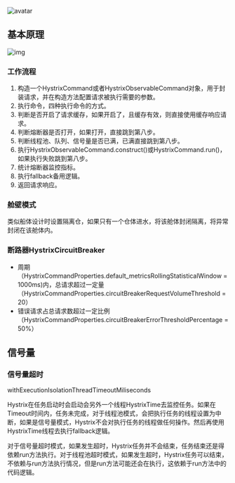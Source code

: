 ![avatar](https://camo.githubusercontent.com/e871b5d002a9699e7a2d9fa0178af5c72f0743e0/68747470733a2f2f6e6574666c69782e6769746875622e636f6d2f487973747269782f696d616765732f687973747269782d6c6f676f2d7461676c696e652d3835302e706e67)

## 基本原理

![img](https://static.oschina.net/uploads/space/2018/0129/174915_Bvjy_2663573.png)

### 工作流程

1. 构造一个HystrixCommand或者HystrixObservableCommand对象，用于封装请求，并在构造方法配置请求被执行需要的参数。
2. 执行命令，四种执行命令的方式。
3. 判断是否开启了请求缓存，如果开启了，且缓存有效，则直接使用缓存响应请求。
4. 判断熔断器是否打开，如果打开，直接跳到第八步。
5. 判断线程池、队列、信号量是否已满，已满直接跳到第八步。
6. 执行HystrixObservableCommand.construct()或HystrixCommand.run()，如果执行失败跳到第八步。
7. 统计熔断器监控指标。
8. 执行fallback备用逻辑。
9. 返回请求响应。

### 舱壁模式

类似船体设计时设置隔离仓，如果只有一个仓体进水，将该舱体封闭隔离，将异常封闭在该舱体内。

### 断路器HystrixCircuitBreaker

- 周期（HystrixCommandProperties.default_metricsRollingStatisticalWindow = 1000ms)内，总请求超过一定量（HystrixCommandProperties.circuitBreakerRequestVolumeThreshold = 20）
- 错误请求占总请求数超过一定比例（HystrixCommandProperties.circuitBreakerErrorThresholdPercentage = 50%）

## 信号量

### 信号量超时

withExecutionIsolationThreadTimeoutMiliseconds

Hystrix在任务启动时会启动会另外一个线程HystrixTime去监控任务。如果在Timeout时间内，任务未完成，对于线程池模式，会把执行任务的线程设置为中断，如果是信号量模式，Hystrix不会对执行任务的线程做任何操作。然后再使用HystrixTime线程去执行fallback逻辑。

对于信号量超时模式，如果发生超时，Hystrix任务并不会结束，任务结束还是得依赖run方法执行。对于线程池超时模式，如果发生超时，Hystrix任务可以结束，不依赖与run方法执行情况，但是run方法可能还会在执行，这依赖于run方法中的代码逻辑。